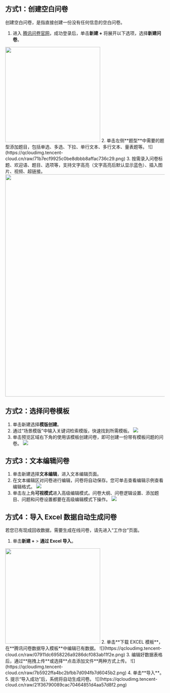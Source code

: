 ## 方式1：创建空白问卷
创建空白问卷，是指直接创建一份没有任何信息的空白问卷。
1. 进入 [腾讯问卷官网](https://wj.qq.com/)，成功登录后，单击**新建 +** 将展开以下选项，选择**新建问卷**。
<img style="width:300px; max-width: inherit;" src="https://qcloudimg.tencent-cloud.cn/raw/6c73478353124931780f6bf9507ce0cc.png" />
2. 单击左侧**题型**中需要的题型添加题目，包括单选、多选、下拉、单行文本、多行文本、量表题等。
![](https://qcloudimg.tencent-cloud.cn/raw/71b7ecf9925c0be8dbbb8affac736c29.png)
3. 按需录入问卷标题、欢迎语、题目、选项等，支持文字高亮（文字高亮后默认显示蓝色）、插入图片、视频、超链接。
<img style="width:700px; max-width: inherit;" src="https://qcloudimg.tencent-cloud.cn/raw/b1f8c5c708aeabc94ae65c8e1bb5ed3c.png" />

## 方式2：选择问卷模板
1. 单击新建选择**模版创建**。
2. 通过“场景模版”中输入关键词检索模版，快速找到所需模板。
![](https://qcloudimg.tencent-cloud.cn/raw/57af8961e5f6741d8acdfe9a42fb341d.png)
3. 单击预览区域右下角的使用该模板创建问卷，即可创建一份带有模板问题的问卷。
![](https://qcloudimg.tencent-cloud.cn/raw/cf14a2e07f5b23636b8623ae026b5c6e.png)


## 方式3：文本编辑问卷
1. 单击新建选择**文本编辑**，进入文本编辑页面。
2. 在文本编辑区对问卷进行编辑，问卷将自动保存。您可单击查看编辑示例查看编辑格式。
![](https://qcloudimg.tencent-cloud.cn/raw/95676e33c9f6222254fffa2002a81d44.png)
3. 单击左上角**可视模式**进入高级编辑模式。问卷大纲、问卷逻辑设置、添加题目、问题和问卷设置都要在高级编辑模式下操作。
![](https://qcloudimg.tencent-cloud.cn/raw/01f7a893c1c59d572dd49793e36cf7d3.png)


## 方式4：导入 Excel 数据自动生成问卷
若您已有现成回收数据，需要生成在线问卷，请先进入“工作台”页面。
1. 单击**新建 +** > **通过 Excel 导入**。
<img style="width:300px; max-width: inherit;" src="https://qcloudimg.tencent-cloud.cn/raw/4d758231c1730514ad85678be0f108ff.png" />
2. 单击**下载 EXCEL 模板**，在**腾讯问卷数据导入模板**中编辑已有数据。
![](https://qcloudimg.tencent-cloud.cn/raw/07911dc6958226a9286dcf083ab11f2e.png)
3. 编辑好数据表格后，通过**拖拽上传**或选择**点击添加文件**两种方式上传。
![](https://qcloudimg.tencent-cloud.cn/raw/7b5922ffa4bc2bfbb7d094fb7d6045b2.png)
4. 单击**导入**。
5. 提示“导入成功”后，系统将自动生成问卷。
![](https://qcloudimg.tencent-cloud.cn/raw/21f36790089cac70464851d4aa57d8f2.png)

